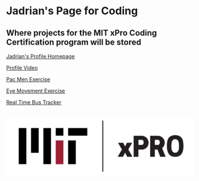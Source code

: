 # Jadrian's Page for Coding
## Where projects for the MIT xPro Coding Certification program will be stored

<a href="https://github.com/JadrianBG"> Jadrian's Profile Homepage </a>

<a href="https://youtube.com/shorts/1kA9C8nuhp4?feature=share"> Profile Video </a>

<a href="https://github.com/JadrianBG/Pac-Men-Exercise"> Pac Men Exercise </a>

<a href="https://github.com/JadrianBG/Eye-Exercise"> Eye Movement Exercise </a>

<a href="https://github.com/JadrianBG/Real-Time-Bus-Tracker"> Real Time Bus Tracker </a>

<br/>![image](mitxprologo.jpg) 

